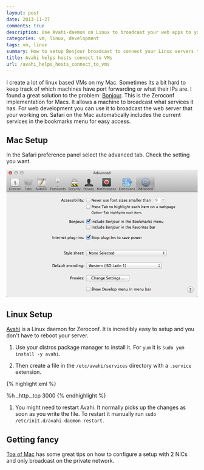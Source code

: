 ```yaml
---
layout: post
date: 2013-11-27
comments: true
description: Use Avahi-daemon on Linux to broadcast your web apps to your Mac. Works great with VMs too.
categories: vm, linux, development
tags: vm, linux
summary: How to setup Bonjour broadcast to connect your Linux servers to your Macs for easy access while developing. Safari automatically adds the web servers that are broadcasting on your local network. Linux servers will broadcast once the Avahi server is installed.
title: Avahi helps hosts connect to VMs
url: /avahi_helps_hosts_connect_to_vms
---
```


I create a lot of linux based VMs on my Mac. Sometimes its a bit hard to keep track of which machines have port forwarding or what their IPs are. I found a great solution to the problem: [Bonjour][]. This is the Zeroconf implementation for Macs. It allows a machine to broadcast what services it has. For web development you can use it to broadcast the web server that your working on. Safari on the Mac automatically includes the current services in the bookmarks menu for easy access.

## Mac Setup

In the Safari preference panel select the advanced tab. Check the setting you want.

![Safari preference panel](/assets/safari_preference.png)

## Linux Setup

[Avahi][] is a Linux daemon for Zeroconf. It is incredibly easy to setup and you don't have to reboot your server.

1. Use your distros package manager to install it. For `yum` it is `sudo yum install -y avahi`.

1. Then create a file in the `/etc/avahi/services` directory with a `.service` extension.

{% highlight xml %}
<?xml version="1.0" standalone='no'?>
<!DOCTYPE service-group SYSTEM "avahi-service.dtd">
<service-group>
  <name replace-wildcards="yes">%h</name>
  <service>
    <type>_http._tcp</type>
    <port>3000</port>
  </service>
</service-group>
{% endhighlight %}

1. You might need to restart Avahi. It normally picks up the changes as soon as you write the file. To restart it manually run `sudo /etc/init.d/avahi-daemon restart`.

## Getting fancy

[Toa of Mac][1] has some great tips on how to configure a setup with 2 NICs and only broadcast on the private network.

[1]: http://the.taoofmac.com/space/HOWTO/Vagrant
[bonjour]: http://en.wikipedia.org/wiki/Bonjour_(software)
[avahi]: http://avahi.org/
